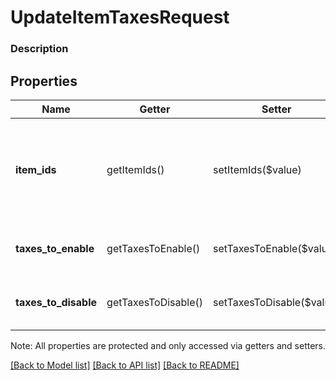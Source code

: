 # UpdateItemTaxesRequest

### Description



## Properties
Name | Getter | Setter | Type | Description | Notes
------------ | ------------- | ------------- | ------------- | ------------- | -------------
**item_ids** | getItemIds() | setItemIds($value) | **string[]** | IDs for the CatalogItems associated with the CatalogTax objects being updated. | 
**taxes_to_enable** | getTaxesToEnable() | setTaxesToEnable($value) | **string[]** | IDs of the CatalogTax objects to enable. | [optional] 
**taxes_to_disable** | getTaxesToDisable() | setTaxesToDisable($value) | **string[]** | IDs of the CatalogTax objects to disable. | [optional] 

Note: All properties are protected and only accessed via getters and setters.

[[Back to Model list]](../../README.md#documentation-for-models) [[Back to API list]](../../README.md#documentation-for-api-endpoints) [[Back to README]](../../README.md)

